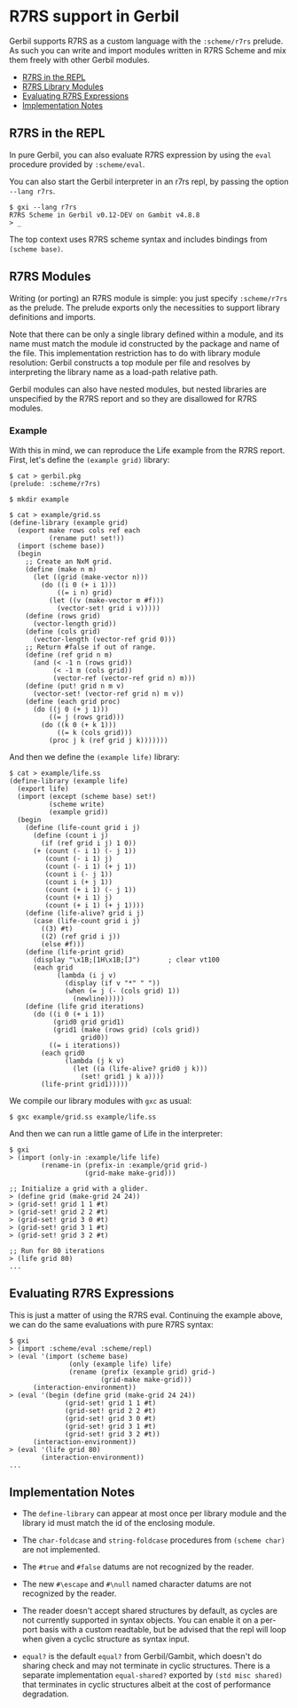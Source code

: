 # R7RS support in Gerbil

Gerbil supports R7RS as a custom language with the `:scheme/r7rs` prelude.
As such you can write and import modules written in R7RS Scheme and mix them
freely with other Gerbil modules.

<!-- toc -->

- [R7RS in the REPL](#r7rs-in-the-repl)
- [R7RS Library Modules](#r7rs-library-modules)
- [Evaluating R7RS Expressions](#evaluating-r7rs-expressions)
- [Implementation Notes](#implementation-notes)

<!-- tocstop -->

## R7RS in the REPL

In pure Gerbil, you can also evaluate R7RS expression by using the
`eval` procedure provided by `:scheme/eval`.

You can also start the Gerbil interpreter in an r7rs repl, by passing
the option `--lang r7rs`.
```
$ gxi --lang r7rs
R7RS Scheme in Gerbil v0.12-DEV on Gambit v4.8.8
> _
```

The top context uses R7RS scheme syntax and includes bindings from `(scheme base)`.

## R7RS Modules

Writing (or porting) an R7RS module is simple: you just specify
`:scheme/r7rs` as the prelude. The prelude exports only the
necessities to support library definitions and imports.

Note that there can be only a single library defined within a module,
and its name must match the module id constructed by the package and
name of the file. This implementation restriction has to do with
library module resolution: Gerbil constructs a top module per file and
resolves by interpreting the library name as a load-path relative
path.

Gerbil modules can also have nested modules, but nested libraries are
unspecified by the R7RS report and so they are disallowed for R7RS
modules.

### Example

With this in mind, we can reproduce the Life example from the R7RS report.
First, let's define the `(example grid)` library:
```
$ cat > gerbil.pkg
(prelude: :scheme/r7rs)

$ mkdir example

$ cat > example/grid.ss
(define-library (example grid)
  (export make rows cols ref each
          (rename put! set!))
  (import (scheme base))
  (begin
    ;; Create an NxM grid.
    (define (make n m)
      (let ((grid (make-vector n)))
        (do ((i 0 (+ i 1)))
            ((= i n) grid)
          (let ((v (make-vector m #f)))
            (vector-set! grid i v)))))
    (define (rows grid)
      (vector-length grid))
    (define (cols grid)
      (vector-length (vector-ref grid 0)))
    ;; Return #false if out of range.
    (define (ref grid n m)
      (and (< -1 n (rows grid))
           (< -1 m (cols grid))
           (vector-ref (vector-ref grid n) m)))
    (define (put! grid n m v)
      (vector-set! (vector-ref grid n) m v))
    (define (each grid proc)
      (do ((j 0 (+ j 1)))
          ((= j (rows grid)))
        (do ((k 0 (+ k 1)))
            ((= k (cols grid)))
          (proc j k (ref grid j k)))))))
```

And then we define the `(example life)` library:
```
$ cat > example/life.ss
(define-library (example life)
  (export life)
  (import (except (scheme base) set!)
          (scheme write)
          (example grid))
  (begin
    (define (life-count grid i j)
      (define (count i j)
        (if (ref grid i j) 1 0))
      (+ (count (- i 1) (- j 1))
         (count (- i 1) j)
         (count (- i 1) (+ j 1))
         (count i (- j 1))
         (count i (+ j 1))
         (count (+ i 1) (- j 1))
         (count (+ i 1) j)
         (count (+ i 1) (+ j 1))))
    (define (life-alive? grid i j)
      (case (life-count grid i j)
        ((3) #t)
        ((2) (ref grid i j))
        (else #f)))
    (define (life-print grid)
      (display "\x1B;[1H\x1B;[J")       ; clear vt100
      (each grid
            (lambda (i j v)
              (display (if v "*" " "))
              (when (= j (- (cols grid) 1))
                (newline)))))
    (define (life grid iterations)
      (do ((i 0 (+ i 1))
           (grid0 grid grid1)
           (grid1 (make (rows grid) (cols grid))
                  grid0))
          ((= i iterations))
        (each grid0
              (lambda (j k v)
                (let ((a (life-alive? grid0 j k)))
                  (set! grid1 j k a))))
        (life-print grid1)))))

```

We compile our library modules with `gxc` as usual:
```
$ gxc example/grid.ss example/life.ss
```

And then we can run a little game of Life in the interpreter:
```
$ gxi
> (import (only-in :example/life life)
        (rename-in (prefix-in :example/grid grid-)
                   (grid-make make-grid)))

;; Initialize a grid with a glider.
> (define grid (make-grid 24 24))
> (grid-set! grid 1 1 #t)
> (grid-set! grid 2 2 #t)
> (grid-set! grid 3 0 #t)
> (grid-set! grid 3 1 #t)
> (grid-set! grid 3 2 #t)

;; Run for 80 iterations
> (life grid 80)
...
```

## Evaluating R7RS Expressions

This is just a matter of using the R7RS eval.
Continuing the example above, we can do the same evaluations with pure R7RS syntax:
```
$ gxi
> (import :scheme/eval :scheme/repl)
> (eval '(import (scheme base)
               (only (example life) life)
               (rename (prefix (example grid) grid-)
                       (grid-make make-grid)))
      (interaction-environment))
> (eval '(begin (define grid (make-grid 24 24))
              (grid-set! grid 1 1 #t)
              (grid-set! grid 2 2 #t)
              (grid-set! grid 3 0 #t)
              (grid-set! grid 3 1 #t)
              (grid-set! grid 3 2 #t))
      (interaction-environment))
> (eval '(life grid 80)
        (interaction-environment))
...
```

## Implementation Notes

- The `define-library` can appear at most once per library module and
  the library id must match the id of the enclosing module.

- The `char-foldcase` and `string-foldcase` procedures from `(scheme char)`
  are not implemented.

- The `#true` and `#false` datums are not recognized by the reader.

- The new `#\escape` and `#\null` named character datums are not
  recognized by the reader.

- The reader doesn't accept shared structures by default, as cycles
  are not currently supported in syntax objects. You can enable it on
  a per-port basis with a custom readtable, but be advised that the
  repl will loop when given a cyclic structure as syntax input.

- `equal?` is the default `equal?` from Gerbil/Gambit, which doesn't
  do sharing check and may not terminate in cyclic structures.  There
  is a separate implementation `equal-shared?` exported by `(std misc
  shared)` that terminates in cyclic structures albeit at the cost of
  performance degradation.
